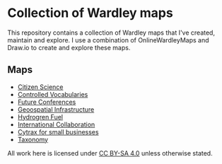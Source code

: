 # Collection of Wardley maps

This repository contains a collection of Wardley maps that I've created, maintain and explore.
I use a combination of OnlineWardleyMaps and Draw.io to create and explore these maps.

## Maps

* [Citizen Science](./Citizen%20Science/README.md)
* [Controlled Vocabularies](./Controlled%20Vocabularies/README.md)
* [Future Conferences](./Future%20Conferences/README.md)
* [Geoospatial Infrastructure](./Geospatial%20Infrastructure/README.md)
* [Hydrogren Fuel](./Hydrogen%20fuel/README.md)
* [International Collaboration](./International%20Collaboration/README.md)
* [Cytrax for small businesses](./Cytrax%20for%20small%20businesses/README.md)
* [Taxonomy](./Taxonomy/README.md)

All work here is licensed under [CC BY-SA 4.0](https://creativecommons.org/licenses/by-sa/4.0/) unless otherwise stated.

